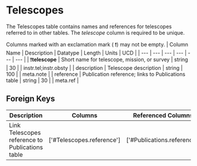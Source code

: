 # Telescopes
The Telescopes table contains names and references for telescopes referred to in other tables. The *telescope* column is required to be unique.


Columns marked with an exclamation mark ( :exclamation:) may not be empty.
| Column Name | Description | Datatype | Length | Units  | UCD |
| --- | --- | --- | --- | --- | --- |
| :exclamation:**telescope** | Short name for telescope, mission, or survey | string | 30 |  | instr.tel;instr.obsty  |
| description | Telescope description | string | 100 |  | meta.note  |
| reference | Publication reference; links to Publications table | string | 30 |  | meta.ref  |

## Foreign Keys
| Description | Columns | Referenced Columns |
| --- | --- | --- |
| Link Telescopes reference to Publications table | ['#Telescopes.reference'] | ['#Publications.reference'] |
